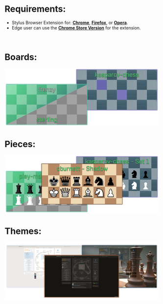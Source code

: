 # Requirements:
 - Stylus Browser Extension for: [**Chrome**](https://chrome.google.com/webstore/detail/stylus/clngdbkpkpeebahjckkjfobafhncgmne), [**Firefox**](https://addons.mozilla.org/en-US/firefox/addon/styl-us/), or [**Opera**](https://addons.opera.com/en/extensions/details/stylus/).
 - Edge user can use the [**Chrome Store Version**](https://chrome.google.com/webstore/detail/stylus/clngdbkpkpeebahjckkjfobafhncgmne) for the extension.
<br>

# Boards:
<p align="center">
 <a href="https://github.com/MyCodeIsntWorking/Lichess.org/tree/main/Stylus/Boards"><img src="https://raw.githubusercontent.com/MyCodeIsntWorking/Lichess.org/main/Stylus/Boards/sources/screenshots/boards.png" /></a>
</p>

# Pieces:
<p align="center">
 <a href="https://github.com/MyCodeIsntWorking/Lichess.org/tree/main/Stylus/Pieces"><img src="https://raw.githubusercontent.com/MyCodeIsntWorking/Lichess.org/main/Stylus/Pieces/sources/screenshots/pieces.png" /></a>
</p>

# Themes:
<p align="center">
 <a href="https://github.com/MyCodeIsntWorking/Lichess.org/tree/main/Stylus/Themes"><img src="https://raw.githubusercontent.com/MyCodeIsntWorking/Lichess.org/main/Stylus/Themes/images/screenshots/themes.png" /></a>
</p>
